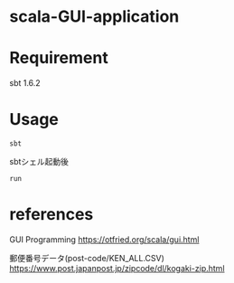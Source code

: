 # scala-GUI-application

# Requirement
sbt 1.6.2

# Usage
```
sbt
```
sbtシェル起動後
```
run
```

# references
GUI Programming
https://otfried.org/scala/gui.html

郵便番号データ(post-code/KEN_ALL.CSV)
https://www.post.japanpost.jp/zipcode/dl/kogaki-zip.html
